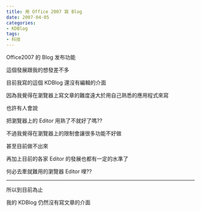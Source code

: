 ```yaml
---
title: 用 Office 2007 寫 Blog
date: 2007-04-05
categories:
- KDBlog
tags:
- 科技
---
```

Office2007 的 Blog 发布功能



這個發展跟我的想發差不多

目前我寫的這個 KDBlog 還沒有編輯的介面

因為我覺得在瀏覽器上寫文章的難度遠大於用自己熟悉的應用程式來寫

也許有人會說

<quote>把瀏覽器上的 Editor 用熟了不就好了嗎??</quote>

不過我覺得在瀏覽器上的限制會讓很多功能不好做

甚至目前做不出來

再加上目前的各家 Editor 的發展也都有一定的水準了

何必去牽就難用的瀏覽器 Editor 哩??

---

所以到目前為止

我的 KDBlog 仍然沒有寫文章的介面


